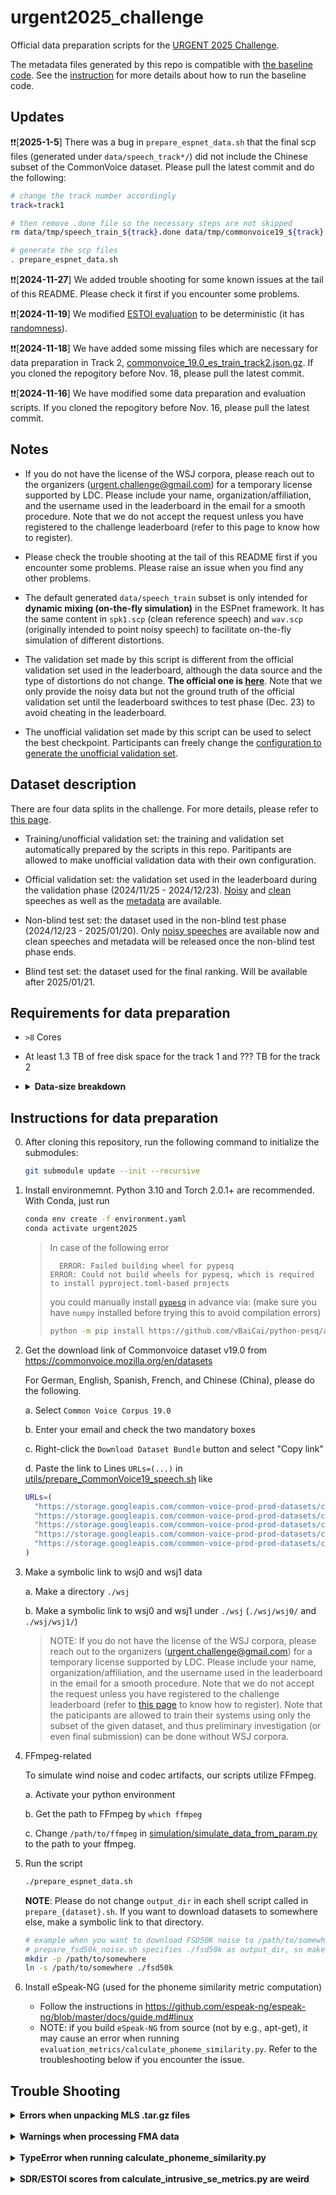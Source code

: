 # urgent2025_challenge
Official data preparation scripts for the [URGENT 2025 Challenge](https://urgent-challenge.github.io/urgent2025/).

The metadata files generated by this repo is compatible with [the baseline code](https://github.com/kohei0209/espnet/tree/urgent2025/egs2/urgent25/enh1).
See the [instruction](https://github.com/kohei0209/espnet/blob/urgent2025/egs2/urgent25/enh1/README.md) for more details about how to run the baseline code.

## Updates

❗️❗️[**2025-1-5**] There was a bug in `prepare_espnet_data.sh` that the final scp files (generated under `data/speech_track*/`) did not include the Chinese subset of the CommonVoice dataset. Please pull the latest commit and do the following:
```sh
# change the track number accordingly
track=track1

# then remove .done file so the necessary steps are not skipped
rm data/tmp/speech_train_${track}.done data/tmp/commonvoice19_${track}.done

# generate the scp files
. prepare_espnet_data.sh
```

❗️❗️[**2024-11-27**] We added trouble shooting for some known issues at the tail of this README. Please check it first if you encounter some problems.

❗️❗️[**2024-11-19**] We modified [ESTOI evaluation](https://github.com/urgent-challenge/urgent2025_challenge/blob/main/evaluation_metrics/calculate_intrusive_se_metrics.py) to be deterministic (it has [randomness](https://github.com/mpariente/pystoi/blob/74872b000753a7a42ff51aa0868af8c82c7f9053/pystoi/utils.py#L178)).

❗️❗️[**2024-11-18**] We have added some missing files which are necessary for data preparation in Track 2, [commonvoice_19.0_es_train_track2.json.gz](https://github.com/urgent-challenge/urgent2025_challenge/blob/main/datafiles/commonvoice/commonvoice_19.0_es_train_track2.json.gz). If you cloned the repogitory before Nov. 18, please pull the latest commit.

❗️❗️[**2024-11-16**] We have modified some data preparation and evaluation scripts. If you cloned the repogitory before Nov. 16, please pull the latest commit.

## Notes

- If you do not have the license of the WSJ corpora, please reach out to the organizers (urgent.challenge@gmail.com) for a temporary license supported by LDC. Please include your name, organization/affiliation, and the username used in the leaderboard in the email for a smooth procedure. Note that we do not accept the request unless you have registered to the challenge leaderboard (refer to this page to know how to register).

- Please check the trouble shooting at the tail of this README first if you encounter some problems. Please raise an issue when you find any other problems.

- The default generated `data/speech_train` subset is only intended for **dynamic mixing (on-the-fly simulation)** in the ESPnet framework. It has the same content in `spk1.scp` (clean reference speech) and `wav.scp` (originally intended to point noisy speech) to facilitate on-the-fly simulation of different distortions.

- The validation set made by this script is different from the official validation set used in the leaderboard, although the data source and the type of distortions do not change. **The official one is [here](https://drive.google.com/file/d/1Ip-C5tUNGCssT8KAjHUUoh99jkzRH6nm/view)**. Note that we only provide the noisy data but not the ground truth of the official validation set until the leaderboard swithces to test phase (Dec. 23) to avoid cheating in the leaderboard.

- The unofficial validation set made by this script can be used to select the best checkpoint. Participants can freely change the [configuration to generate the unofficial validation set](https://github.com/urgent-challenge/urgent2025_challenge/blob/main/conf/simulation_validation.yaml).
<!-- 
* To use a fixed simulation training set (without dynamic mixing), you could follow the [commented lines](https://github.com/urgent-challenge/urgent2024_challenge/blob/main/prepare_espnet_data.sh#L188-L210) in the [`prepare_espnet_data.sh`](https://github.com/urgent-challenge/urgent2024_challenge/blob/main/prepare_espnet_data.sh) script to generate `data/train`.
-->

## Dataset description

There are four data splits in the challenge.
For more details, please refer to [this page](https://urgent-challenge.github.io/urgent2025/data/).

- Training/unofficial validation set: the training and validation set automatically prepared by the scripts in this repo. Paritipants are allowed to make unofficial validation data with their own configuration.

- Official validation set: the validation set used in the leaderboard during the validation phase (2024/11/25 - 2024/12/23). [Noisy](https://drive.google.com/file/d/1Ip-C5tUNGCssT8KAjHUUoh99jkzRH6nm/view) and [clean](https://drive.google.com/file/d/11geBBf24WKN1xT_NasnI4JrmKpqNo8h9/view) speeches as well as the [metadata](https://drive.google.com/file/d/1CU5QKYOgG4fUuJ8oAC6BEhI9ZDhQYZpF/view) are available.

- Non-blind test set: the dataset used in the non-blind test phase (2024/12/23 - 2025/01/20). Only [noisy speeches](https://drive.google.com/file/d/1rxV6RgA4LAp2I1EnHsln7wI7-UCP6Qer/view) are available now and clean speeches and metadata will be released once the non-blind test phase ends.

- Blind test set: the dataset used for the final ranking. Will be available after 2025/01/21.


## Requirements for data preparation

- `>8` Cores
- At least 1.3 TB of free disk space for the track 1 and ??? TB for the track 2
- <details>

  <summary><strong>Data-size breakdown</strong></summary>

  - Note: we only counted audio files and did not include the size of archived files (e.g., .zip or .tar.gz files). You can remove the archived files once the data preparation is done.
  - Speech
    - DNS5 speech (original 131 GB + resampled 94 GB): 225 GB
    - LibriTTS (original 44 GB + resampled 7 GB): 51 GB
    - VCTK: 12 GB
    - WSJ (original sph 24GB + converted 31 GB): 55 GB
    - EARS: 61 GB
    - CommonVoice 19.0 speech
      - Track 1 (original mp3 221 GB + resampled 200 GB): 421 GB
      - Track 2 (original mp3 221 GB + resampled ??? GB): ??? GB
    - MLS (less compressed version downloaded from LibriVox)
      - Track 1 (original 60 GB + resampled 60 GB): 120 GB
      - Track 2 (original 6TB + resampled ???TB): ???TB
  - Noise
    - DNS5 noise (original 58 GB + resampled 35 GB): 93 GB
    - WHAM! noise (48 kHz): 76 GB
    - FSD50K (original 24 GB + resampled 6 GB): 30 GB
    - FMA: (original 24 GB + resampled 36 GB): 60 GB
  - RIR
    - DNS5 RIRs (48 kHz): 6 GB
  - Others
    - default simulated validation data: 2 GB
    - simulated wind noise for training (with default config): 1 GB

  </details>


## Instructions for data preparation

0. After cloning this repository, run the following command to initialize the submodules:
    ```bash
    git submodule update --init --recursive
    ```

1. Install environmemnt. Python 3.10 and Torch 2.0.1+ are recommended.
   With Conda, just run

    ```bash
    conda env create -f environment.yaml
    conda activate urgent2025
    ```

    > In case of the following error
    > ```
    >   ERROR: Failed building wheel for pypesq
    > ERROR: Could not build wheels for pypesq, which is required to install pyproject.toml-based projects
    > ```
    > you could manually install [`pypesq`](https://github.com/vBaiCai/python-pesq) in advance via: 
    > (make sure you have `numpy` installed before trying this to avoid compilation errors)
    > ```bash
    > python -m pip install https://github.com/vBaiCai/python-pesq/archive/master.zip
    > ```

2. Get the download link of Commonvoice dataset v19.0 from https://commonvoice.mozilla.org/en/datasets

    For German, English, Spanish, French, and Chinese (China), please do the following.

    a. Select `Common Voice Corpus 19.0`

    b. Enter your email and check the two mandatory boxes

    c. Right-click the `Download Dataset Bundle` button and select "Copy link"

    d. Paste the link to Lines `URLs=(...)` in [utils/prepare_CommonVoice19_speech.sh](https://github.com/kohei0209/urgnet2025/blob/a2fa5ef53f9ef8eab527a37dcb8aca5aae76ac71/utils/prepare_CommonVoice19_speech.sh#L16-L19) like
    ```bash
    URLs=(
      "https://storage.googleapis.com/common-voice-prod-prod-datasets/cv-corpus-19.0-2024-09-13/cv-corpus-19.0-2024-09-13-de.tar.gz?xxxxxx"
      "https://storage.googleapis.com/common-voice-prod-prod-datasets/cv-corpus-19.0-2024-09-13/cv-corpus-19.0-2024-09-13-en.tar.gz?xxxxxx"
      "https://storage.googleapis.com/common-voice-prod-prod-datasets/cv-corpus-19.0-2024-09-13/cv-corpus-19.0-2024-09-13-es.tar.gz?xxxxxx"
      "https://storage.googleapis.com/common-voice-prod-prod-datasets/cv-corpus-19.0-2024-09-13/cv-corpus-19.0-2024-09-13-fr.tar.gz?xxxxxx"
      "https://storage.googleapis.com/common-voice-prod-prod-datasets/cv-corpus-19.0-2024-09-13/cv-corpus-19.0-2024-09-13-zh-CN.tar.gz?xxxxxx"
    )
    ```

3. Make a symbolic link to wsj0 and wsj1 data

    a. Make a directory `./wsj`

    b. Make a symbolic link to wsj0 and wsj1 under `./wsj` (`./wsj/wsj0/` and `./wsj/wsj1/`)

    > NOTE:
    > If you do not have the license of the WSJ corpora, please reach out to the organizers (urgent.challenge@gmail.com) for a temporary license supported by LDC. Please include your name, organization/affiliation, and the username used in the leaderboard in the email for a smooth procedure. Note that we do not accept the request unless you have registered to the challenge leaderboard (refer to [this page](https://urgent-challenge.github.io/urgent2025/leaderboard/) to know how to register). Note that the paticipants are allowed to train their systems using only the subset of the given dataset, and thus preliminary investigation (or even final submission) can be done without WSJ corpora.

<!--
3. Download WSJ0 and WSJ1 datasets from LDC
    > You will need a LDC license to access the data.
    >
    > For URGENT Challenge participants who want to use the data during the challenge period, please contact the organizers for a temporary LDC license.

    a. Download WSJ0 from https://catalog.ldc.upenn.edu/LDC93s6a

    b. Download WSJ1 from https://catalog.ldc.upenn.edu/LDC94S13A

    c. Uncompress and store the downloaded data to the directories `./wsj/wsj0/` and `./wsj/wsj1/`, respectively.
-->

4. FFmpeg-related

    To simulate wind noise and codec artifacts, our scripts utilize FFmpeg.

    a. Activate your python environment

    b. Get the path to FFmpeg by `which ffmpeg`
    
    c. Change `/path/to/ffmpeg` in [simulation/simulate_data_from_param.py](https://github.com/kohei0209/urgnet2025/blob/a2fa5ef53f9ef8eab527a37dcb8aca5aae76ac71/simulation/simulate_data_from_param.py#L19) to the path to your ffmpeg.

5. Run the script

    ```bash
    ./prepare_espnet_data.sh
    ```

    **NOTE**: Please do not change `output_dir` in each shell script called in `prepare_{dataset}.sh`. If you want to download datasets to somewhere else, make a symbolic link to that directory. 
    ```bash
    # example when you want to download FSD50K noise to /path/to/somewhere
    # prepare_fsd50k_noise.sh specifies ./fsd50k as output_dir, so make a symbolic link from /path/to/somewhere to ./fsd50k
    mkdir -p /path/to/somewhere
    ln -s /path/to/somewhere ./fsd50k
    ```


6. Install eSpeak-NG (used for the phoneme similarity metric computation)
   - Follow the instructions in https://github.com/espeak-ng/espeak-ng/blob/master/docs/guide.md#linux
   - NOTE: if you build `eSpeak-NG` from source (not by e.g., apt-get), it may cause an error when running `evaluation_metrics/calculate_phoneme_similarity.py`. Refer to the troubleshooting below if you encounter the issue.

<!--
## Optional: Prepare webdataset

The script `./utils/prepare_wds.py` can store the audio files in a collection
of tar files each containing a predefined number of audio files. This is useful
to reduce the number of IO operations during training. Please see the
[documentation](https://github.com/webdataset/webdataset) of `webdataset` for
more information.

```bash
OMP_NUM_THREADS=1 python ./utils/prepare_wds.py \
    /path/to/urgent_train_24k_wds \
    --files-per-tar 250 \
    --max-workers 8 \
    --scps data/tmp/commonvoice_11.0_en_resampled_filtered_train.scp \
    data/tmp/dns5_clean_read_speech_resampled_filtered_train.scp \
    data/tmp/vctk_train.scp \
    data/tmp/libritts_resampled_train.scp
```
The script can also resample the whole dataset to a unified sampling frequency
with `--sampling-rate <freq_hz>`. This option will not include samples with
sampling frequency lower than the prescribed frequency.
-->


## Trouble Shooting

<details>

  <summary><strong>Errors when unpacking MLS .tar.gz files</strong></summary>
  
  <br>

  Sometimes, an error like the following happens when unpacking .tar.gz files in `utils/prepare_MLS_speech.sh`.

  If you encounter this error, please just retry the script after deleting `./mls_segments/download_mls_${lang}_${split}_${track}.done` for the failed language, split (train or dev), and track (track1 or track2).

  In the following example, one needs to remove `./mls_segments/download_mls_spanish_train_track1.done` before rerunning the script again.

  ```sh
  === Preparing MLS data for track1 ===                                                                                                                                                                                 
  === Preparing MLS german train data ===                                                                                                                                                                               
  [MLS-german-train_track1] downloading data                                                                                                                                                                            
  === Preparing MLS german dev data ===                                                                                                                                                                                 
  [MLS-german-dev] downloading data                                                                                                                                                                                     
  === Preparing MLS french train data ===                                                                                                                                                                               
  [MLS-french-train_track1] downloading data                                                                                                                                                                            
  === Preparing MLS french dev data ===                                                                                                                                                                                 
  [MLS-french-dev] downloading data
  === Preparing MLS spanish train data ===
  [MLS-spanish-train_track1] downloading data
  tar: ./3946/3579: Cannot mkdir: No such file or directory
  tar: ./3946/8075: Cannot mkdir: No such file or directory
  tar: ./9972/10719: Cannot mkdir: No such file or directory
  tar: Exiting with failure status due to previous errors
  tar: Exiting with failure status due to previous errors
  tar: Exiting with failure status due to previous errors
  ```

</details>

<br>

<details>

  <summary><strong>Warnings when processing FMA data</strong></summary>

  <br>

  When preparing FMA data, following warnings appear but you can just ignore them.
  

  ```sh
  [FMA noise] split training and validation data
  [FMA noise] resampling to estimated audio bandwidth
    0%|                                                                                          | 0/19902 [00:00<?, ?it/s][src/libmpg123/layer3.c:INT123_do_layer3():1801] error: dequantization failed!
  [src/libmpg123/layer3.c:INT123_do_layer3():1771] error: part2_3_length (3264) too large for available bit count (3224)
  [src/libmpg123/layer3.c:INT123_do_layer3():1841] error: dequantization failed!
  [src/libmpg123/layer3.c:INT123_do_layer3():1801] error: dequantization failed!
  ...
  ```

</details>

<br>

<details>
  <summary><strong>TypeError when running calculate_phoneme_similarity.py</strong></summary>

  <br>

  The following error may happen when running `evaluation_metrics/calculate_phoneme_similarity.py`.

  This is because phoneme recognizer requires `lib` while only `bin` directory exists, depending on how you built `eSpeak-NG`.

  Adding the path to `LD_LIBRARY_PATH` solves the issue.

  ```sh
  evaluation_metrics/calculate_phoneme_similarity.py", line 58, in __init__
    self.phoneme_predictor = PhonemePredictor(device=device)
  urgent2025_challenge/evaluation_metrics/calculate_phoneme_similarity.py", line 29, in __init__
      self.processor = Wav2Vec2Processor.from_pretrained(checkpoint)

  TypeError: Received a bool for argument tokenizer, but a PreTrainedTokenizerBase was expected.
  ```
</details>

<br>

<details>
  <summary><strong>SDR/ESTOI scores from calculate_intrusive_se_metrics.py are weird</strong></summary>

  <br>

  There are cases where SDR and ESTOI scores obtained from `evaluation_metrics/calculate_intrusive_se_metrics.py` are obviously weird (e.g., SDR becomes 50 or -50).

  This could be because `np.linalg.solve` can give solutions on different machines (cf. [here](https://stackoverflow.com/questions/77815731/numpy-np-linalg-solve-give-two-different-solution-on-different-machines)).

  We have found that upgrading Numpy to 1.26 solves this problem.

  For debugging, you can run the evaluation on noisy speeches after upgrading Numpy and compare the scores with those in the leaderboard.

  Note that while ESPnet requires Numpy<=1.24, we have not encountered the issue due to upgrading Numpy to 1.26.

</details>